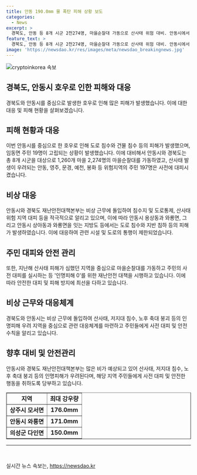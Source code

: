 ```yaml
---
title: 안동 190.0mm 물 폭탄 피해 상황 보도
categories:
  - News
excerpt: >
  경북도, 안동 등 8개 시군 2천274명, 마을순찰대 가동으로 산사태 위험 대비. 안동시에서 19명 고립, 8명 구조, 11명 자진대피. 안동 등 북부지역에 많은 비로 도로·건물 피해 발생. 경북도, 사전대피 및 마을순찰대 등으로 인명피해 0 대책. 지난해 피해 지역 중심으로 8개 시군 1천260개 마을 2천274명의 마을순찰대 가동 중. 안동시 6시간에 190.8mm 강우로 고립, 구조, 자진대피 상황 발생. 도로 침수, 건물 침수 등 피해 발생에 경북도와 시군 재난안전대책본부 비상 근무 중.
feature_text: >
  경북도, 안동 등 8개 시군 2천274명, 마을순찰대 가동으로 산사태 위험 대비. 안동시에서 19명 고립, 8명 구조, 11명 자진대피. 안동 등 북부지역에 많은 비로 도로·건물 피해 발생. 경북도, 사전대피 및 마을순찰대 등으로 인명피해 0 대책. 지난해 피해 지역 중심으로 8개 시군 1천260개 마을 2천274명의 마을순찰대 가동 중. 안동시 6시간에 190.8mm 강우로 고립, 구조, 자진대피 상황 발생. 도로 침수, 건물 침수 등 피해 발생에 경북도와 시군 재난안전대책본부 비상 근무 중.
image: 'https://newsdao.kr/res/images/meta/newsdao_breakingnews.jpg'
---
```


<p><img src="https://newsdao.kr/res/images/meta/newsdao_breakingnews.jpg" alt="cryptoinkorea 속보" /></p>

<h2 data-ke-size="size26">경북도, 안동시 호우로 인한 피해와 대응</h2>

<p data-ke-size="size16">경북도와 안동시를 중심으로 발생한 호우로 인해 많은 피해가 발생했습니다. 이에 대한 대응 및 피해 현황을 살펴보겠습니다.</p>

<h2><b>피해 현황과 대응</b></h2>

<p data-ke-size="size16">이번 안동시를 중심으로 한 호우로 인해 도로 침수와 건물 침수 등의 피해가 발생했으며, 임동면 주민 19명이 고립되는 상황이 발생했습니다. 이에 대비해서 안동시와 경북도는 총 8개 시군을 대상으로 1,260개 마을 2,274명의 마을순찰대를 가동하였고, 산사태 발생이 우려되는 안동, 영주, 문경, 예천, 봉화 등 위험지역의 주민 197명은 사전에 대피시켰습니다.</p>

<h2>비상 대응</h2>

<p data-ke-size="size16">안동시와 경북도 재난안전대책본부는 비상 근무에 돌입하여 침수지 및 도로통제, 산사태 위험 지역 대피 등을 적극적으로 알리고 있으며, 이에 따라 안동시 용상동과 와룡면, 그리고 안동시 상아동과 와룡면을 잇는 지방도 등에서는 도로 침수와 지반 침하 등의 피해가 발생하였습니다. 이에 대응하여 관련 시설 및 도로의 통행이 제한되었습니다.</p>

<h2>주민 대피와 안전 관리</h2>

<p data-ke-size="size16">또한, 지난해 산사태 피해가 심했던 지역을 중심으로 마을순찰대를 가동하고 주민의 사전 대피를 실시하는 등 '인명피해 0'를 위한 재난안전 대책을 시행하고 있습니다. 이에 따라 안전한 대피 및 피해 방지에 최선을 다하고 있습니다.</p>

<h2>비상 근무와 대응체계</h2>

<p data-ke-size="size16">경북도와 안동시는 비상 근무에 돌입하여 산사태, 저지대 침수, 노후 축대 붕괴 등의 인명피해 우려 지역을 중심으로 관련 대응체계를 마련하고 주민들에게 사전 대피 및 안전 수칙을 알리고 있습니다.</p>

<h2>향후 대비 및 안전관리</h2>

<p data-ke-size="size16">안동시와 경북도 재난안전대책본부는 많은 비가 예상되고 있어 산사태, 저지대 침수, 노후 축대 붕괴 등의 인명피해가 우려된다며, 해당 지역 주민들에게 사전 대피 및 안전한 행동을 취하도록 당부하고 있습니다.</p>

<table style="width: 100%;" border="1">
<tbody>
<tr>
<td style="text-align: center; height: 17px;"><b>지역</b></td>
<td style="text-align: center; height: 17px;"><b>최대 강우량</b></td>
</tr>
<tr>
<td style="text-align: center; height: 17px;"><b>상주시 모서면</b></td>
<td style="text-align: center; height: 17px;"><b>176.0mm</b></td>
</tr>
<tr>
<td style="text-align: center; height: 17px;"><b>안동시 와룡면</b></td>
<td style="text-align: center; height: 17px;"><b>171.0mm</b></td>
</tr>
<tr>
<td style="text-align: center; height: 17px;"><b>의성군 다인면</b></td>
<td style="text-align: center; height: 17px;"><b>150.0mm</b></td>
</tr>
</tbody>
</table>

<hr>

<p data-ke-size="size16">&nbsp;</p>
실시간 뉴스 속보는, <a href="https://newsdao.kr" rel="dofollow">https://newsdao.kr</a>



